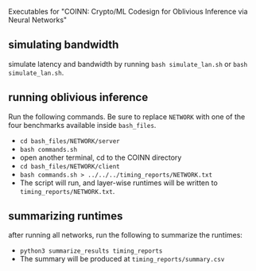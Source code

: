 Executables for "COINN: Crypto/ML Codesign for Oblivious Inference via Neural Networks"

## simulating bandwidth
simulate latency and bandwidth by running ```bash simulate_lan.sh``` or ```bash simulate_lan.sh```.

## running oblivious inference
Run the following commands. Be sure to replace ```NETWORK``` with one of the four benchmarks available inside ```bash_files```.
- ```cd bash_files/NETWORK/server```
- ```bash commands.sh```
- open another terminal, cd to the COINN directory
- ```cd bash_files/NETWORK/client```
- ```bash commands.sh > ../../../timing_reports/NETWORK.txt```
- The script will run, and layer-wise runtimes will be written to ```timing_reports/NETWORK.txt```.
## summarizing runtimes
after running all networks, run the following to summarize the runtimes:
- ```python3 summarize_results timing_reports```
- The summary will be produced at ```timing_reports/summary.csv```